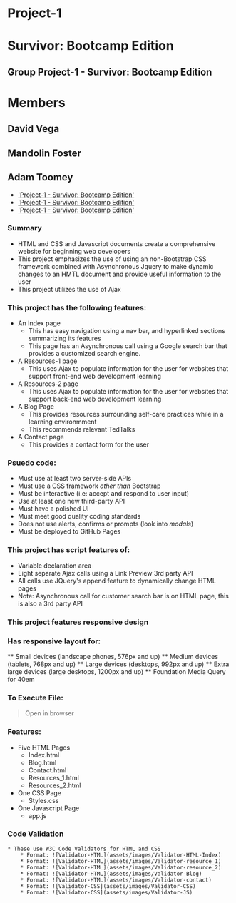 # Project-1
# Survivor: Bootcamp Edition
## Group Project-1 - Survivor: Bootcamp Edition
# Members
## David Vega
## Mandolin Foster
## Adam Toomey

* ['Project-1 - Survivor: Bootcamp Edition'](https://github.com/dvega920/Survivor-Bootcamp-edition)
* ['Project-1 - Survivor: Bootcamp Edition'](https://dvega920.github.io/Survivor-Bootcamp-edition/)
* ['Project-1 - Survivor: Bootcamp Edition'](https://drive.google.com/file/d/1Vwszd5-rVd5LQKwpRoxpXqu_1eiH3uDI/view)



### Summary
* HTML and CSS and Javascript documents create a comprehensive website for beginning web developers
* This project emphasizes the use of using an non-Bootstrap CSS framework combined with Asynchronous Jquery to make dynamic changes to an HMTL document and provide useful information to the user
* This project utilizes the use of Ajax

### This project has the following features: 
* An Index page
    * This has easy navigation using a nav bar, and hyperlinked sections summarizing its features
    * This page has an Asynchronous call using a Google search bar that provides a customized search engine.
* A Resources-1 page
    * This uses Ajax to populate information for the user for websites that support front-end web development learning
* A Resources-2 page
    * This uses Ajax to populate information for the user for websites that support back-end web development learning
* A Blog Page
    * This provides resources surrounding self-care practices while in a learning environmment
    * This recommends relevant TedTalks
* A Contact page 
    * This provides a contact form for the user

### Psuedo code:  
* Must use at least two server-side APIs
* Must use a CSS framework _other than_ Bootstrap
* Must be interactive (i.e: accept and respond to user input)
* Use at least one new third-party API
* Must have a polished UI
* Must meet good quality coding standards
* Does not use alerts, confirms or prompts (look into _modals_)
* Must be deployed to GitHub Pages

### This project has script features of:
* Variable declaration area 
* Eight separate Ajax calls using a Link Preview 3rd party API
* All calls use JQuery's append feature to dynamically change HTML pages
* Note: Asynchronous call for customer search bar is on HTML page, this is also a 3rd party API

### This project features responsive design
### Has responsive layout for: 
** Small devices (landscape phones, 576px and up)
** Medium devices (tablets, 768px and up)
** Large devices (desktops, 992px and up)
** Extra large devices (large desktops, 1200px and up)
** Foundation Media Query for 40em

### To Execute File:
> Open in browser

### Features: 
* Five HTML Pages
    * Index.html 
    * Blog.html
    * Contact.html
    * Resources_1.html
    * Resources_2.html
* One CSS Page
    * Styles.css
* One Javascript Page
    * app.js


### Code Validation 
    * These use W3C Code Validators for HTML and CSS
        * Format: ![Validator-HTML](assets/images/Validator-HTML-Index)
        * Format: ![Validator-HTML](assets/images/Validator-resource_1)
        * Format: ![Validator-HTML](assets/images/Validator-resource_2)
        * Format: ![Validator-HTML](assets/images/Validator-Blog)
        * Format: ![Validator-HTML](assets/images/Validator-contact)
        * Format: ![Validator-CSS](assets/images/Validator-CSS)
        * Format: ![Validator-CSS](assets/images/Validator-JS)








